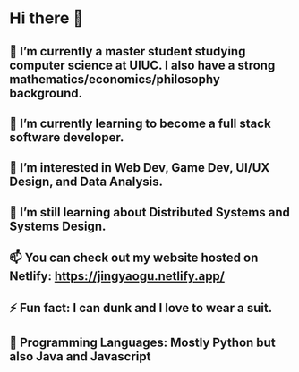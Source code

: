 # Hi there 👋


## 🔭 I’m currently a master student studying computer science at UIUC. I also have a strong mathematics/economics/philosophy background.
## 🌱 I’m currently learning to become a full stack software developer.
## 👯 I’m interested in Web Dev, Game Dev, UI/UX Design, and Data Analysis.
## 🤔 I’m still learning about Distributed Systems and Systems Design.
## 📫 You can check out my website hosted on Netlify: https://jingyaogu.netlify.app/
## ⚡ Fun fact: I can dunk and I love to wear a suit.
## :star2: Programming Languages: Mostly Python but also Java and Javascript
